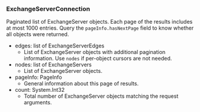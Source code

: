 ### ExchangeServerConnection
Paginated list of ExchangeServer objects. Each page of the results includes at most 1000 entries. Query the `pageInfo.hasNextPage` field to know whether all objects were returned.

- edges: list of ExchangeServerEdges
  - List of ExchangeServer objects with additional pagination information. Use `nodes` if per-object cursors are not needed.
- nodes: list of ExchangeServers
  - List of ExchangeServer objects.
- pageInfo: PageInfo
  - General information about this page of results.
- count: System.Int32
  - Total number of ExchangeServer objects matching the request arguments.
